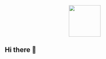 <div id="header" align="center">
  <img src="https://media4.giphy.com/media/v1.Y2lkPTc5MGI3NjExbHhyb213MmQ3ajc1MzdnbDJpejdzb3Rvc29vYzBvcWY2YWw4cGk4NCZlcD12MV9pbnRlcm5hbF9naWZfYnlfaWQmY3Q9Zw/duNowzaVje6Di3hnOu/giphy.gif" width="100"/>
</div>

## Hi there 👋

<!--
**Bronkss/Bronkss** is a ✨ _special_ ✨ repository because its `README.md` (this file) appears on your GitHub profile.

Here are some ideas to get you started:

- 🔭 I’m currently working on ...
- 🌱 I’m currently learning ...
- 👯 I’m looking to collaborate on ...
- 🤔 I’m looking for help with ...
- 💬 Ask me about ...
- 📫 How to reach me: ...
- 😄 Pronouns: ...
- ⚡ Fun fact: ...
-->
